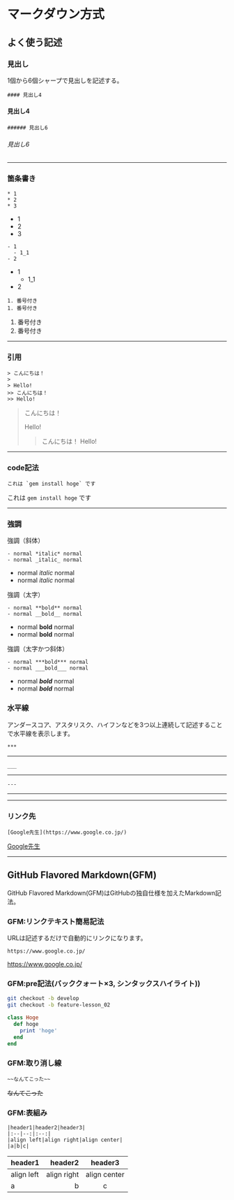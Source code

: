 # マークダウン方式

## よく使う記述


### 見出し
1個から6個シャープで見出しを記述する。
```
#### 見出し4
```
#### 見出し4


```
###### 見出し6
```
###### 見出し6

---

### 箇条書き
```
* 1
* 2
* 3
```
* 1
* 2
* 3

```
- 1
  - 1_1
- 2
```
- 1
  - 1_1
- 2

```
1. 番号付き
1. 番号付き
```
1. 番号付き
1. 番号付き

---

### 引用
```
> こんにちは！
>
> Hello!
>> こんにちは！
>> Hello!
```
> こんにちは！
>
> Hello!
>> こんにちは！
>> Hello!

---

### code記法
```
これは `gem install hoge` です
```
これは `gem install hoge` です

---

### 強調
強調（斜体）
```
- normal *italic* normal
- normal _italic_ normal
```
- normal *italic* normal
- normal _italic_ normal


強調（太字）
```
- normal **bold** normal
- normal __bold__ normal
```
- normal **bold** normal
- normal __bold__ normal


強調（太字かつ斜体）
```
- normal ***bold*** normal
- normal ___bold___ normal
```
- normal ***bold*** normal
- normal ___bold___ normal


### 水平線
アンダースコア、アスタリスク、ハイフンなどを3つ以上連続して記述することで水平線を表示します。

```
***
```

***

```
___
```

___


```
---
```

---



---

### リンク先
```
[Google先生](https://www.google.co.jp/)
```
[Google先生](https://www.google.co.jp/)

___


## GitHub Flavored Markdown(GFM)
GitHub Flavored Markdown(GFM)はGitHubの独自仕様を加えたMarkdown記法。

### GFM:リンクテキスト簡易記法
URLは記述するだけで自動的にリンクになります。
```
https://www.google.co.jp/
```
https://www.google.co.jp/


### GFM:pre記法(バッククォート×3, シンタックスハイライト))

```bash
git checkout -b develop
git checkout -b feature-lesson_02
```

~~~ruby
class Hoge
  def hoge
    print 'hoge'
  end
end
~~~


### GFM:取り消し線
```
~~なんてこった~~
```
~~なんてこった~~


### GFM:表組み
```
|header1|header2|header3|
|:--|--:|:--:|
|align left|align right|align center|
|a|b|c|
```


|header1|header2|header3|
|:--|--:|:--:|
|align left|align right|align center|
|a|b|c|

